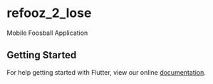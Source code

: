# refooz_2_lose

Mobile Foosball Application

## Getting Started

For help getting started with Flutter, view our online
[documentation](https://flutter.io/).
